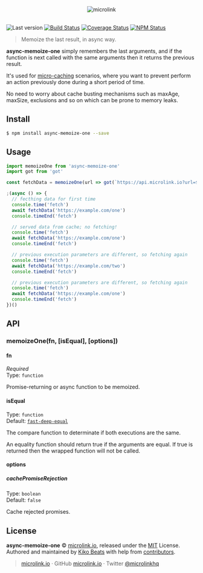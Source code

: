 <div align="center">
  <img src="https://cdn.microlink.io/logo/banner.png" alt="microlink">
  <br>
  <br>
</div>

![Last version](https://img.shields.io/github/tag/microlinkhq/async-memoize-one.svg?style=flat-square)
[![Build Status](https://img.shields.io/travis/com/microlinkhq/async-memoize-one/master.svg?style=flat-square)](https://travis-ci.com/microlinkhq/async-memoize-one)
[![Coverage Status](https://img.shields.io/coveralls/microlinkhq/async-memoize-one.svg?style=flat-square)](https://coveralls.io/github/microlinkhq/async-memoize-one)
[![NPM Status](https://img.shields.io/npm/dm/async-memoize-one.svg?style=flat-square)](https://www.npmjs.org/package/async-memoize-one)

> Memoize the last result, in async way.

**async-memoize-one** simply remembers the last arguments, and if the function is next called with the same arguments then it returns the previous result.

It's used for [micro-caching](https://www.nginx.com/blog/benefits-of-microcaching-nginx/) scenarios, where you want to prevent perform an action previously done during a short period of time.

No need to worry about cache busting mechanisms such as maxAge, maxSize, exclusions and so on which can be prone to memory leaks.

## Install

```bash
$ npm install async-memoize-one --save
```

## Usage

```js
import memoizeOne from 'async-memoize-one'
import got from 'got'

const fetchData = memoizeOne(url => got(`https://api.microlink.io?url=${url}`))

;(async () => {
  // fecthing data for first time
  console.time('fetch')
  await fetchData('https://example.com/one')
  console.timeEnd('fetch')

  // served data from cache; no fetching!
  console.time('fetch')
  await fetchData('https://example.com/one')
  console.timeEnd('fetch')

  // previous execution parameters are different, so fetching again
  console.time('fetch')
  await fetchData('https://example.com/two')
  console.timeEnd('fetch')

  // previous execution parameters are different, so fetching again
  console.time('fetch')
  await fetchData('https://example.com/one')
  console.timeEnd('fetch')
})()
```

## API

### memoizeOne(fn, [isEqual], [options])

#### fn

*Required*<br>
Type: `function`

Promise-returning or async function to be memoized.

#### isEqual

Type: `function`<br>
Default: [`fast-deep-equal`](https://github.com/epoberezkin/fast-deep-equal)

The compare function to determinate if both executions are the same.

An equality function should return true if the arguments are equal. If true is returned then the wrapped function will not be called.

#### options

##### cachePromiseRejection

Type: `boolean`<br>
Default: `false`

Cache rejected promises.

## License

**async-memoize-one** © [microlink.io](https://microlink.io), released under the [MIT](https://github.com/microlinkhq/async-memoize-one/blob/master/LICENSE.md) License.<br>
Authored and maintained by [Kiko Beats](https://kikobeats.com) with help from [contributors](https://github.com/microlinkhq/async-memoize-one/contributors).

> [microlink.io](https://microlink.io) · GitHub [microlink.io](https://github.com/microlinkhq) · Twitter [@microlinkhq](https://twitter.com/microlinkhq)
